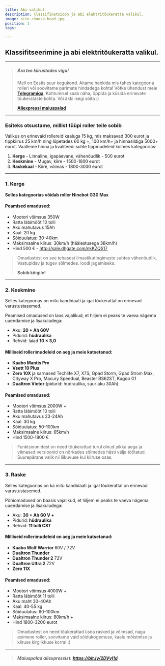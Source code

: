 ```yaml
---
title: Abi valikul
description: Klassifikatsioon ja abi elektritõukeratta valikul.
image: site-choose-head.jpg
position: 1
tags:

---
```


## Klassifitseerimine ja abi elektritõukeratta valikul.

<markdown-image class = "w-150 mt-3" src = "site-choose-head.jpg" alt = "Häälestamine, täiendused ja osad"> </markdown-image>

***

> ##### Ära tee kiirustades vigu!
>
> Meil ​​on Eestis suur kogukond. Aitame hankida mis tahes kategooria rolleri või soovitame parimate hindadega kohta! Võtke ühendust meie [**Telegramiga**](https://t.me/electrotallinn). Kohtumisel saab näha, õppida ja küsida erinevate tõukerataste kohta. Või äkki isegi sõita :)
>
> [**Aliexpressi maiuspalad**](https://bit.ly/2DVyl1d)

***

### Esiteks otsustame, millist tüüpi roller teile sobib

Valikus on erinevaid rollereid kaaluga 15 kg, mis maksavad 300 eurot ja tippkiirus 25 km/h ning lõpetades 60 kg +, 100 km/h+ ja hinnasildiga 5000+ eurot. Vaatleme hinna ja kvaliteedi suhte tippmudeleid kolmes kategoorias:

1. **Kerge** - Linnaline, igapäevane, vähenõudlik - 500 eurot
2. **Keskmine** - Mugav, kiire - 1500-1800 eurot
3. **Raskekaal** - Kiire, võimas - 1800-3000 eurot

***

### 1. **Kerge**

**Selles kategoorias võidab roller Ninebot G30 Max**

<markdown-image class = "my-3" caption = "Ninebot G30 Max" src = "transport/max-g30.jpg" alt="Häälestamine, täiendamine ja osad"></markdown-image>

#### Peamised omadused:

- Mootori võimsus 350W
- Ratta läbimõõt 10 tolli
- Aku mahutavus 15Ah
- Kaal: 20 kg
- Sõiduulatus: 30-40km
- Maksimaalne kiirus: 30km/h (häälestusega 38km/h)
- Hind 500 € - http://sale.dhgate.com/nkKZQS17

> Omadustest on see tehasest ilmastikutingimuste suhtes vähenõudlik. Vastupidav ja tugev sõlmedes. loodi jagamiseks.
>
> **Sobib kõigile!**

***

### 2. **Keskmine**

Selles kategoorias on mitu kandidaati ja igal tõukerattal on erinevad varustustasemed.

Peamised omadused on laos vajalikud, et hiljem ei peaks te vaeva nägema uuendamise ja lisakuludega:

- Aku: **20 + Ah 60V**
- Pidurid: **hüdraulika**
- Rehvid: laiad **10 × 3,0**

<markdown-image class = "w-49 d-inline-grid mb-1" caption = "Dualtron Victor" src = "transport/dualtron-victor.jpg" alt = "Dualtron Victor"></markdown-image>
<markdown-image class = "w-49 d-inline-grid mb-1" caption = "Zero 10X" src = "transport/zero-10x.jpg" alt = "Zero 10X"></markdown-image>
<markdown-image class = "w-49 d-inline-grid mb-1" caption = "Vsett 10 Plus" src = "transport/vsett-10-plus.jpg" alt = "Vsett 10 Plus"></markdown-image>
<markdown-image class = "w-49 d-inline-grid mb-3" caption = "Kaabo Mantis Pro" src = "transport/kaabo-mantis-pro.jpg" alt = "Kaabo Mantis Pro"></markdown-image>

#### Milliseid rollerimudeleid on aeg ja meie katsetanud:

- **Kaabo Mantis Pro**
- **Vsett 10 Plus**
- **Zero 10X** ja sarnased Techlife X7, X7S, Gpad Storm, Gpad Strom Max, Cityway X Pro, Macury Speedual, Beaster BS62ST, Kugoo G1
- **Dualtron Victor** (pidurid: hüdraulika, suur aku 30Ah)

#### Peamised omadused:

- Mootori võimsus 2000W +
- Ratta läbimõõt 10 tolli
- Aku mahutavus 23-24Ah
- Kaal: 30 kg
- Sõiduulatus: 50-100km
- Maksimaalne kiirus: 65km/h
- Hind 1500-1800 €

> Funktsioonidest on need tõukerattad turul olnud pikka aega ja viimased versioonid on nõrkades sõlmedes hästi välja töötatud. Suurepärane valik nii liikuvuse kui kiiruse osas.

***

### 3. **Raske**

Selles kategoorias on ka mitu kandidaati ja igal tõukerattal on erinevad varustustasemed.

Põhiomadused on baasis vajalikud, et hiljem ei peaks te vaeva nägema uuendamise ja lisakuludega:

- Aku: **30 + Ah 60 V +**
- Pidurid: **hüdraulika**
- Rehvid: **11 tolli CST**

<markdown-image class = "w-49 d-inline-grid mb-1" caption = "Dualtron Thunder" src = "transport/dualtron-thunder.jpg" alt = "Dualtron Thunder"></markdown-image>
<markdown-image class = "w-49 d-inline-grid mb-1" caption = "Kaabo Wolf Warriror" src = "transport/kaabo-wolf-warrior.jpg" alt = "Kaabo Wolf Warriror"></markdown-image>
<markdown-image class = "w-49 d-inline-grid mb-1" caption = "Dualtron Ultra 2 72v" src = "transport/dualtron-ultra-2.jpg" alt = "Dualtron Ultra 2 72v"></markdown-image>
<markdown-image class = "w-49 d-inline-grid mb-3" caption = "Zero 11X" src = "transport/zero-11x.jpg" alt = "Zero 11X"> </markdown-image>

#### Milliseid rollerimudeleid on aeg ja meie katsetanud:

- **Kaabo Wolf Warrior** 60V / 72V
- **Dualtron Thunder**
- **Dualtron Thunder 2** 72V
- **Dualtron Ultra 2** 72V
- **Zero 11X**

#### Peamised omadused:

- Mootori võimsus 4000W +
- Ratta läbimõõt 11 tolli
- Aku maht 30-40Ah
- Kaal: 40-55 kg
- Sõiduulatus: 60-100km
- Maksimaalne kiirus: 80km/h +
- Hind 1800-3200 eurot

> Omadustest on need tõukerattad üsna rasked ja võimsad, nagu esimene roller, soovitame vaid sõidukogemuse, kaalu mõistmise ja kiiruse kirglikkuse korral :)

***

> ##### Maiuspalad aliexpressist: https://bit.ly/2DVyl1d